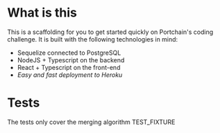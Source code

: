 
# What is this

This is a scaffolding for you to get started quickly on Portchain's coding challenge.
It is built with the following technologies in mind:
- Sequelize connected to PostgreSQL
- NodeJS + Typescript on the backend
- React + Typescript on the front-end
- *Easy and fast deployment to Heroku*



# Tests

The tests only cover the merging algorithm
TEST_FIXTURE